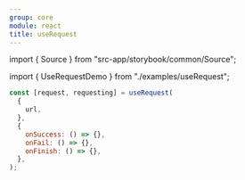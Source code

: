 ```yaml
---
group: core
module: react
title: useRequest
---
```


import { Source } from "src-app/storybook/common/Source";

import { UseRequestDemo } from "./examples/useRequest";

<UseRequestDemo />

```jsx {1}
const [request, requesting] = useRequest(
  {
    url,
  },
  {
    onSuccess: () => {},
    onFail: () => {},
    onFinish: () => {},
  },
);
```

<Source path="src-core/react/useRequest.ts" />

